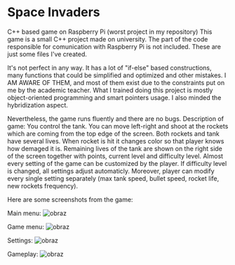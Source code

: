 # Space Invaders 
C++ based game on Raspberry Pi (worst project in my repository)
This game is a small C++ project made on university. The part of the code responsible for comunication with Raspberry Pi is not included. These are just some files I've created. 

It's not perfect in any way. It has a lot of "if-else" based constructions, many functions that could be simplified and optimized and other mistakes. I AM AWARE OF THEM, and most of them exist due to the constraints put on me by the academic teacher.  What I trained doing this project is mostly object-oriented programming and smart pointers usage. I also minded the hybridization aspect. 

Nevertheless, the game runs fluently and there are no bugs.
Description of game:
You control the tank. You can move left-right and shoot at the rockets which are coming from the top edge of the screen. Both rockets and tank have several lives. When rocket is hit it changes color so that player knows how demaged it is. Remaining lives of the tank are shown on the right side of the screen together with points, current level and difficulty level. Almost every setting of the game can be customized by the player. If difficulty level is changed, all settings adjust automaticly. Moreover, player can modify every single setting separately (max tank speed, bullet speed, rocket life, new rockets frequency). 

Here are some screenshots from the game:

Main menu:
![obraz](https://user-images.githubusercontent.com/37239354/115139638-436e2400-a033-11eb-97e6-818d2ae8e0fd.png)

Game menu:
![obraz](https://user-images.githubusercontent.com/37239354/115139658-639de300-a033-11eb-8b3c-37e07bff3d28.png)

Settings:
![obraz](https://user-images.githubusercontent.com/37239354/115139678-85976580-a033-11eb-953f-9017135fe5af.png)

Gameplay:
![obraz](https://user-images.githubusercontent.com/37239354/115139707-ad86c900-a033-11eb-9400-6552faace5fe.png)
